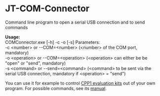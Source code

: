 # JT-COM-Connector
Command line program to open a serial USB connection and to send commands

**Usage:**</br>
COMConnector.exe [-h] -c -o [-s]
Parameters:</br>
-c \<number\> or --COM=\<number\> (\<number\> of the COM port, mandatory)</br>
-o \<operation\> or --COM=\<operation\> (\<operation\> can either be be "open" or "send", mandatory)</br>
-s \<command\> or --send=\<command\> (\<command\> to be sent via the serial USB connection, mandatory if \<operation\> = "send")</br>

You can use it for example to control [CPP1 evaluation kits](https://www.jobst-technologies.com/products/microfluidics/peristaltic-micropumps/#Evaluation_Kits) out of your own program.
For possible commands, see its [manual](https://www.jobst-technologies.com/wp-content/uploads/manual._cpp1_evakit_e2.3.0.pdf).
